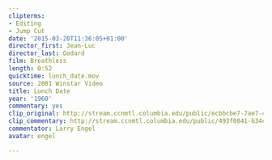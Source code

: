 ```yaml
---
clipterms:
- Editing
- Jump Cut
date: '2015-03-20T11:36:05+01:00'
director_first: Jean-Luc
director_last: Godard
film: Breathless
length: 0:52
quicktime: lunch_date.mov
source: 2001 Winstar Video
title: Lunch Date
year: '1960'
commentary: yes
clip_original: http://stream.ccnmtl.columbia.edu/public/ecbbcbe7-7ae7-42d2-898e-5e219e916ddd-005_breathless_FLG-mp4-aac-480w-850kbps-ffmpeg.mp4
clip_commentary: http://stream.ccnmtl.columbia.edu/public/493f0841-b34c-4384-9782-48bdbbd655b2_480-005_breathless_commentary_FLG_et.mp4
commentator: Larry Engel
avatar: engel

---
```


